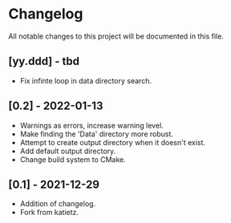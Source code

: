 # Changelog
All notable changes to this project will be documented in this file.

## [yy.ddd] - tbd
- Fix infinte loop in data directory search.

## [0.2] - 2022-01-13
- Warnings as errors, increase warning level.
- Make finding the 'Data' directory more robust.
- Attempt to create output directory when it doesn't exist.
- Add default output directory.
- Change build system to CMake.

## [0.1] - 2021-12-29
- Addition of changelog.
- Fork from katietz.
